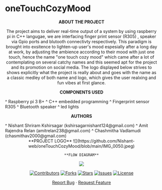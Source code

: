 # oneTouchCozyMood

<div align="center">
 
 **ABOUT THE PROJECT**
  
  The project aims to deliver real-time output of a system by using raspberry pi in C++ langugae, we are interfacing finger print sensor (R305) , speaker via Gpio ports and blutooth connectivty respectively. This paradigm is brought into exsitence to lighten-up user's mood espesially after a long day at work, by adjusting the ambience according to their mood with just one touch, hence the name "one touch cozy mood" which came after a lot of contemplating on several catchy names and this seemed apt for the project and its promotion on social media. The logo displayed below strives to shows explicitly what the project is really about and goes with the name as a classic medley of both name and logo, which gives the user realxing and fun vibes at first glance. 
 
 
  **COMPONENTS USED**
 <div align="left">
 ^ Raspberry pi 3 B+
 ^ C++ embedded programming
 ^ Fingerprint sensor R305
 ^ Bluetooth speaker
 ^ led lights
 
 <div align="center">
  
  **AUTHORS**
 <div align="left">
 ^ Nishant Shriram Kshirsagar (kshirsagarnishant124@gmail.com)
 ^ Amit Rajendra Relan (amitrelan238@gmail.com)
 ^ Chashmitha Vadlamudi (chasmithav2000@gmail.com)
 
 <div align="center">
   **PROJECT LOGO**
  ![](https://github.com/Nishant-web/oneTouchCozyMood/blob/main/IMG_0050.jpeg)
  
    **FLOW DIAGRAM**
  ![](https://github.com/Nishant-web/oneTouchCozyMood/blob/main/EB5AA2D1-B228-45EA-9A8C-F5E603E43BAF.jpeg)
  
  
  
  [![Contributors](https://img.shields.io/github/contributors/andretsolkas/oneTouchCozyMood.svg?style=for-the-badge)](https://github.com/andretsolkas/oneTouchCozyMood/graphs/contributors)
  [![Forks](https://img.shields.io/github/forks/andretsolkas/oneTouchCozyMood.svg?style=for-the-badge)](https://github.com/andretsolkas/oneTouchCozyMood/network/members)
  [![Stars](https://img.shields.io/github/stars/andretsolkas/oneTouchCozyMood.svg?style=for-the-badge)](https://github.com/andretsolkas/oneTouchCozyMood/stargazers)
  [![Issues](https://img.shields.io/github/issues/andretsolkas/oneTouchCozyMood.svg?style=for-the-badge)](https://github.com/andretsolkas/oneTouchCozyMood/issues)
  [![License](https://img.shields.io/github/license/andretsolkas/oneTouchCozyMood.svg?style=for-the-badge)](https://github.com/andretsolkas/oneTouchCozyMood/blob/main/LICENSE)
  
</div>

<div align="center">
  
  <a href="https://github.com/andretsolkas/oneTouchCozyMood/issues">Report Bug</a>
  ·
  <a href="https://github.com/andretsolkas/oneTouchCozyMood/issues">Request Feature</a>
  
</div>
